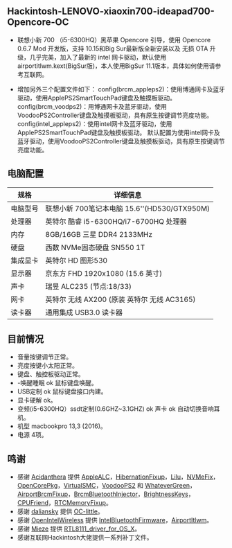 ## Hackintosh-LENOVO-xiaoxin700-ideapad700-Opencore-OC

- 联想小新 700 （i5-6300HQ）黑苹果 Opencore 引导，使用 Opencore 0.6.7 Mod 开发版，支持 10.15和Big Sur最新版全新安装以及 无损 OTA 升级，几乎完美，加入了最新的 intel 网卡驱动，默认使用 airportitlwm.kext(BigSur版)，本人使用BigSur 11.1版本，具体如何使用请参考互联网。

- 增加另外三个配置文件如下：
  config(brcm_appleps2)：使用博通网卡及蓝牙驱动，使用ApplePS2SmartTouchPad键盘及触摸板驱动。
  config(brcm_voodps2)：用博通网卡及蓝牙驱动，使用VoodooPS2Controller键盘及触摸板驱动，具有原生按键调节亮度功能。
  config(intel_appleps2)：使用intel网卡及蓝牙驱动，使用ApplePS2SmartTouchPad键盘及触摸板驱动。
  默认配置为使用intel网卡及蓝牙驱动，使用VoodooPS2Controller键盘及触摸板驱动，具有原生按键调节亮度功能。
  
## 电脑配置

| 规格     | 详细信息                                     |
| -------- | ---------------------------------------- |
| 电脑型号 | 联想小新 700笔记本电脑 15.6''(HD530/GTX950M)             |
| 处理器   | 英特尔 酷睿 i5-6300HQ/i7-6700HQ 处理器             |
| 内存     | 8GB/16GB 三星 DDR4 2133MHz                 |
| 硬盘     | 西数 NVMe固态硬盘 SN550 1T                  |
| 集成显卡 | 英特尔 HD 图形530                            |
| 显示器   | 京东方 FHD 1920x1080 (15.6 英寸) |
| 声卡     | 瑞昱 ALC235 (节点:18/33)                     |
| 网卡     | 英特尔 无线 AX200 (原装 英特尔 无线 AC3165)       |
| 读卡器   | 通用集成 USB3.0 读卡器                      |

## 目前情况

- 音量按键调节正常。
- 亮度按键小太阳正常。
- 键盘、触控板驱动正常。
- -唤醒睡眠 ok 鼠标键盘唤醒。
- USB定制 ok 鼠标键盘接口内建。
- 显卡硬解 ok。
- 变频(i5-6300HQ）ssdt定制(0.6GHZ~3.1GHZ) ok 声卡 ok 自动切换音响耳机。
- 机型 macbookpro 13,3 (2016)。
- 电源 4项。

## 鸣谢

- 感谢 [Acidanthera](https://github.com/acidanthera) 提供 [AppleALC](https://github.com/acidanthera/AppleALC)，[HibernationFixup](https://github.com/acidanthera/HibernationFixup)，[Lilu](https://github.com/acidanthera/Lilu)，[NVMeFix](https://github.com/acidanthera/NVMeFix)，[OpenCorePkg](https://github.com/acidanthera/OpenCorePkg)，[VirtualSMC](https://github.com/acidanthera/VirtualSMC)，[VoodooPS2](https://github.com/acidanthera/VoodooPS2) 和 [WhateverGreen](https://github.com/acidanthera/WhateverGreen)，[AirportBrcmFixup](https://github.com/acidanthera/AirportBrcmFixup)，[BrcmBluetoothInjector](https://github.com/acidanthera/BrcmBluetoothInjector)，[BrightnessKeys](https://github.com/acidanthera/BrightnessKeys)，[CPUFriend](https://github.com/acidanthera/CPUFriend)，[RTCMemoryFixup](https://github.com/acidanthera/RTCMemoryFixup)。
- 感谢 [daliansky](https://github.com/daliansky) 提供 [OC-little](https://github.com/daliansky/OC-little)。
- 感谢 [OpenIntelWireless](https://github.com/OpenIntelWireless) 提供 [IntelBluetoothFirmware](https://github.com/OpenIntelWireless/IntelBluetoothFirmware)，[AirportItlwm](https://github.com/OpenIntelWireless/itlwm)。
- 感谢 [Mieze](https://github.com/Mieze) 提供 [RTL8111_driver_for_OS_X](https://github.com/Mieze/RTL8111_driver_for_OS_X)。
- 感谢互联网Hackintosh大佬提供一系列补丁文件。